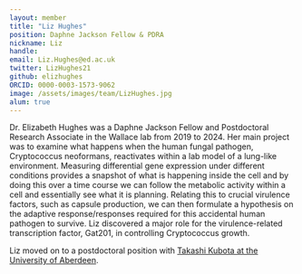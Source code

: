 ```yaml
---
layout: member
title: "Liz Hughes"
position: Daphne Jackson Fellow & PDRA
nickname: Liz
handle:
email: Liz.Hughes@ed.ac.uk
twitter: LizHughes21
github: elizhughes
ORCID: 0000-0003-1573-9062
image: /assets/images/team/LizHughes.jpg
alum: true
---
```



Dr. Elizabeth Hughes was a Daphne Jackson Fellow and Postdoctoral Research Associate in the Wallace lab from 2019 to 2024.
Her main project was to examine what happens when the human fungal pathogen, Cryptococcus neoformans, reactivates within a lab model of a lung-like environment.
Measuring differential gene expression under different conditions provides a snapshot of what is happening inside the cell and by doing this over a time course we can follow the metabolic activity within a cell and essentially see what it is planning. 
Relating this to crucial virulence factors, such as capsule production, we can then formulate a hypothesis on the adaptive response/responses required for this accidental human pathogen to survive.
Liz discovered a major role for the virulence-related transcription factor, Gat201, in controlling Cryptococcus growth.

Liz moved on to a postdoctoral position with [Takashi Kubota at the University of Aberdeen](https://www.abdn.ac.uk/ims/research/profiles/t.kubota).
